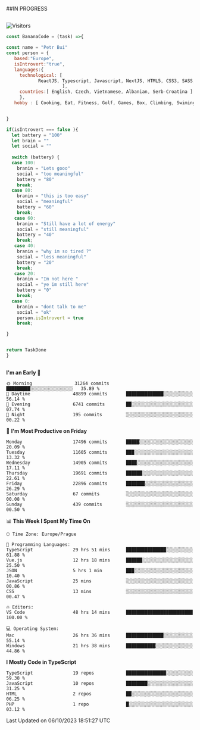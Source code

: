 ##IN PROGRESS
##
![Visitors](https://komarev.com/ghpvc/?username=petrbui&style=for-the-badge&label=Visitors+👀)
```Javascript
const BananaCode = (task) =>{

const name = "Petr Bui"
const person = {
   based:"Europe",
   isIntrovert:"true",
   languages:{
     technological: [ 
            ReactJS, Typescript, Javascript, NextJS, HTML5, CSS3, SASS, Redux, Node, Storybook, Styled-Component
                     ],
     countries:[ English, Czech, Vietnamese, Albanian, Serb-Croatina ]
     },
   hobby : [ Cooking, Eat, Fitness, Golf, Games, Box, Climbing, Swiming],


}

if(isIntrovert === false ){
  let battery = "100"
  let brain = ""
  let social = ""
  
  switch (battery) {
  case 100:
    branin = "Lets gooo"
    social = "too meaningful"
    battery = "80"
    break;
  case 80:
    branin = "this is too easy"
    social = "meaningful"
    battery = "60"
    break;
   case 60:
    branin = "Still have a lot of energy"
    social = "still meaningful"
    battery = "40"
    break;
   case 40:
    branin = "why im so tired ?"
    social = "less meaningful"
    battery = "20"
    break;
   case 20:
    branin = "Im not here "
    social = "ye im still here"
    battery = "0"
    break;
  case 0:
    branin = "dont talk to me"
    social = "ok"
    person.isIntrovert = true
    break;

}


return TaskDone
}
```



##
<!--
[![My GitHub stats](https://github-readme-stats.vercel.app/api?username=petrbui&theme=github_dark)](https://github.com/anuraghazra/github-readme-stats)

[![My wakatime stats](https://github-readme-stats.vercel.app/api/wakatime?username=petrbui&theme=github_dark)](https://github.com/anuraghazra/github-readme-stats)
-->
<!--START_SECTION:waka-->
**I'm an Early 🐤** 

```text
🌞 Morning                31264 commits       █████████░░░░░░░░░░░░░░░░   35.89 % 
🌆 Daytime                48899 commits       ██████████████░░░░░░░░░░░   56.14 % 
🌃 Evening                6741 commits        ██░░░░░░░░░░░░░░░░░░░░░░░   07.74 % 
🌙 Night                  195 commits         ░░░░░░░░░░░░░░░░░░░░░░░░░   00.22 % 
```
📅 **I'm Most Productive on Friday** 

```text
Monday                   17496 commits       █████░░░░░░░░░░░░░░░░░░░░   20.09 % 
Tuesday                  11605 commits       ███░░░░░░░░░░░░░░░░░░░░░░   13.32 % 
Wednesday                14905 commits       ████░░░░░░░░░░░░░░░░░░░░░   17.11 % 
Thursday                 19691 commits       ██████░░░░░░░░░░░░░░░░░░░   22.61 % 
Friday                   22896 commits       ███████░░░░░░░░░░░░░░░░░░   26.29 % 
Saturday                 67 commits          ░░░░░░░░░░░░░░░░░░░░░░░░░   00.08 % 
Sunday                   439 commits         ░░░░░░░░░░░░░░░░░░░░░░░░░   00.50 % 
```


📊 **This Week I Spent My Time On** 

```text
🕑︎ Time Zone: Europe/Prague

💬 Programming Languages: 
TypeScript               29 hrs 51 mins      ███████████████░░░░░░░░░░   61.88 % 
Vue.js                   12 hrs 18 mins      ██████░░░░░░░░░░░░░░░░░░░   25.50 % 
JSON                     5 hrs 1 min         ███░░░░░░░░░░░░░░░░░░░░░░   10.40 % 
JavaScript               25 mins             ░░░░░░░░░░░░░░░░░░░░░░░░░   00.86 % 
CSS                      13 mins             ░░░░░░░░░░░░░░░░░░░░░░░░░   00.47 % 

🔥 Editors: 
VS Code                  48 hrs 14 mins      █████████████████████████   100.00 % 

💻 Operating System: 
Mac                      26 hrs 36 mins      ██████████████░░░░░░░░░░░   55.14 % 
Windows                  21 hrs 38 mins      ███████████░░░░░░░░░░░░░░   44.86 % 
```

**I Mostly Code in TypeScript** 

```text
TypeScript               19 repos            ███████████████░░░░░░░░░░   59.38 % 
JavaScript               10 repos            ████████░░░░░░░░░░░░░░░░░   31.25 % 
HTML                     2 repos             ██░░░░░░░░░░░░░░░░░░░░░░░   06.25 % 
PHP                      1 repo              █░░░░░░░░░░░░░░░░░░░░░░░░   03.12 % 
```




 Last Updated on 06/10/2023 18:51:27 UTC
<!--END_SECTION:waka-->

